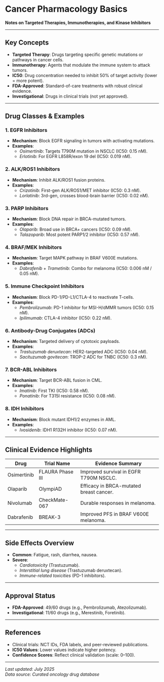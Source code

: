 # Cancer Pharmacology Basics

**Notes on Targeted Therapies, Immunotherapies, and Kinase Inhibitors**

---

## Key Concepts
- **Targeted Therapy**: Drugs targeting specific genetic mutations or pathways in cancer cells.
- **Immunotherapy**: Agents that modulate the immune system to attack tumors.
- **IC50**: Drug concentration needed to inhibit 50% of target activity (lower = more potent).
- **FDA-Approved**: Standard-of-care treatments with robust clinical evidence.
- **Investigational**: Drugs in clinical trials (not yet approved).

---

## Drug Classes & Examples

### 1. **EGFR Inhibitors**
- **Mechanism**: Block EGFR signaling in tumors with activating mutations.
- **Examples**:
  - *Osimertinib*: Targets T790M mutation in NSCLC (IC50: 0.15 nM).
  - *Erlotinib*: For EGFR L858R/exon 19 del (IC50: 0.019 nM).

### 2. **ALK/ROS1 Inhibitors**
- **Mechanism**: Inhibit ALK/ROS1 fusion proteins.
- **Examples**:
  - *Crizotinib*: First-gen ALK/ROS1/MET inhibitor (IC50: 0.3 nM).
  - *Lorlatinib*: 3rd-gen, crosses blood-brain barrier (IC50: 0.02 nM).

### 3. **PARP Inhibitors**
- **Mechanism**: Block DNA repair in BRCA-mutated tumors.
- **Examples**:
  - *Olaparib*: Broad use in BRCA+ cancers (IC50: 0.09 nM).
  - *Talazoparib*: Most potent PARP1/2 inhibitor (IC50: 0.57 nM).

### 4. **BRAF/MEK Inhibitors**
- **Mechanism**: Target MAPK pathway in BRAF V600E mutations.
- **Examples**:
  - *Dabrafenib* + *Trametinib*: Combo for melanoma (IC50: 0.006 nM / 0.05 nM).

### 5. **Immune Checkpoint Inhibitors**
- **Mechanism**: Block PD-1/PD-L1/CTLA-4 to reactivate T-cells.
- **Examples**:
  - *Pembrolizumab*: PD-1 inhibitor for MSI-H/dMMR tumors (IC50: 0.15 nM).
  - *Ipilimumab*: CTLA-4 inhibitor (IC50: 0.22 nM).

### 6. **Antibody-Drug Conjugates (ADCs)**
- **Mechanism**: Targeted delivery of cytotoxic payloads.
- **Examples**:
  - *Trastuzumab deruxtecan*: HER2-targeted ADC (IC50: 0.04 nM).
  - *Sacituzumab govitecan*: TROP-2 ADC for TNBC (IC50: 0.3 nM).

### 7. **BCR-ABL Inhibitors**
- **Mechanism**: Target BCR-ABL fusion in CML.
- **Examples**:
  - *Imatinib*: First TKI (IC50: 0.58 nM).
  - *Ponatinib*: For T315I resistance (IC50: 0.08 nM).

### 8. **IDH Inhibitors**
- **Mechanism**: Block mutant IDH1/2 enzymes in AML.
- **Examples**:
  - *Ivosidenib*: IDH1 R132H inhibitor (IC50: 0.07 nM).

---

## Clinical Evidence Highlights
| Drug            | Trial Name       | Evidence Summary                          |
|-----------------|-----------------|------------------------------------------|
| Osimertinib     | FLAURA Phase III | Improved survival in EGFR T790M NSCLC.   |
| Olaparib        | OlympiAD        | Efficacy in BRCA-mutated breast cancer.  |
| Nivolumab       | CheckMate-067   | Durable responses in melanoma.           |
| Dabrafenib      | BREAK-3         | Improved PFS in BRAF V600E melanoma.     |

---

## Side Effects Overview
- **Common**: Fatigue, rash, diarrhea, nausea.
- **Severe**: 
  - *Cardiotoxicity* (Trastuzumab).
  - *Interstitial lung disease* (Trastuzumab deruxtecan).
  - *Immune-related toxicities* (PD-1 inhibitors).

---

## Approval Status
- **FDA-Approved**: 49/60 drugs (e.g., Pembrolizumab, Atezolizumab).
- **Investigational**: 11/60 drugs (e.g., Merestinib, Foretinib).

---

## References
- Clinical trials: NCT IDs, FDA labels, and peer-reviewed publications.
- **IC50 Values**: Lower values indicate higher potency.
- **Confidence Scores**: Reflect clinical validation (scale: 0–100).

---
*Last updated: July 2025*  
*Data source: Curated oncology drug database*